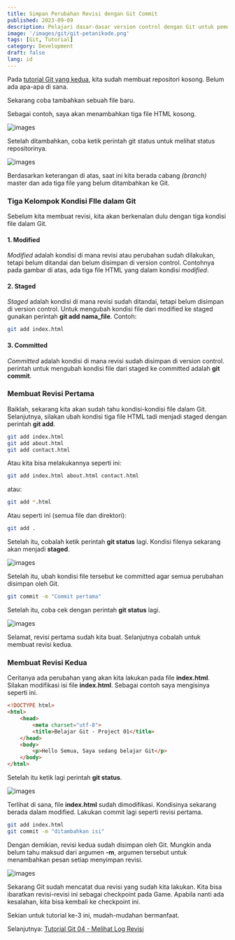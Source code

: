 ```yaml
---
title: Simpan Perubahan Revisi dengan Git Commit
published: 2023-09-09
description: Pelajari dasar-dasar version control dengan Git untuk pemula.
image: '/images/git/git-petanikode.png'
tags: [Git, Tutorial]
category: Development
draft: false
lang: id 
---
```


Pada [tutorial Git yang kedua](../git-init/), kita sudah membuat repositori kosong. Belum ada apa-apa di sana.

Sekarang coba tambahkan sebuah file baru.

Sebagai contoh, saya akan menambahkan tiga file HTML kosong.

![images](/images/git/project-01_repositori-git-petanikode.png)

Setelah ditambahkan, coba ketik perintah git status untuk melihat status repositorinya.

![images](/images/git/git-status.png)

Berdasarkan keterangan di atas, saat ini kita berada cabang *(branch)* master dan ada tiga file yang belum ditambahkan ke Git.

### Tiga Kelompok Kondisi FIle dalam Git

Sebelum kita membuat revisi, kita akan berkenalan dulu dengan tiga kondisi file dalam Git.

#### 1. Modified
*Modified* adalah kondisi di mana revisi atau perubahan sudah dilakukan, tetapi belum ditandai dan belum disimpan di version control. Contohnya pada gambar di atas, ada tiga file HTML yang dalam kondisi *modified*.

#### 2. Staged
*Staged* adalah kondisi di mana revisi sudah ditandai, tetapi belum disimpan di version control. Untuk mengubah kondisi file dari modified ke staged gunakan perintah **git add nama_file**. Contoh:

```bash
git add index.html
```

#### 3. Committed
*Committed* adalah kondisi di mana revisi sudah disimpan di version control. perintah untuk mengubah kondisi file dari staged ke committed adalah **git commit**.

### Membuat Revisi Pertama
Baiklah, sekarang kita akan sudah tahu kondisi-kondisi file dalam Git. Selanjutnya, silakan ubah kondisi tiga file HTML tadi menjadi staged dengan perintah **git add**.

```bash
git add index.html
git add about.html
git add contact.html
```

Atau kita bisa melakukannya seperti ini:

```bash
git add index.html about.html contact.html
```

atau:

```bash
git add *.html
```

Atau seperti ini (semua file dan direktori):

```bash
git add .
```

Setelah itu, cobalah ketik perintah **git status** lagi. Kondisi filenya sekarang akan menjadi **staged**.

![images](/images/git/kondisi-file-staged-di-git.png)

Setelah itu, ubah kondisi file tersebut ke committed agar semua perubahan disimpan oleh Git.

```bash
git commit -m "Commit pertama"
```

Setelah itu, coba cek dengan perintah **git status** lagi.

![images](/images/git/commit-pertama-git.png)

Selamat, revisi pertama sudah kita buat. Selanjutnya cobalah untuk membuat revisi kedua.

### Membuat Revisi Kedua

Ceritanya ada perubahan yang akan kita lakukan pada file **index.html**. Silakan modifikasi isi file **index.html**. Sebagai contoh saya mengisinya seperti ini.

```html
<!DOCTYPE html>
<html>
    <head>
        <meta charset="utf-8">
        <title>Belajar Git - Project 01</title>
    </head>
    <body>
        <p>Hello Semua, Saya sedang belajar Git</p>
    </body>
</html>
```

Setelah itu ketik lagi perintah **git status**.

![images](/images/git/git-status-revisi-kedua.png)

Terlihat di sana, file **index.html** sudah dimodifikasi. Kondisinya sekarang berada dalam modified. Lakukan commit lagi seperti revisi pertama.

```bash
git add index.html
git commit -m "ditambahkan isi"
```

Dengan demikian, revisi kedua sudah disimpan oleh Git. Mungkin anda belum tahu maksud dari argumen **-m**, argumen tersebut untuk menambahkan pesan setiap menyimpan revisi.

![images](/images/git/timeline-dua-revisi.png)

Sekarang Git sudah mencatat dua revisi yang sudah kita lakukan. Kita bisa ibaratkan revisi-revisi ini sebagai checkpoint pada Game. Apabila nanti ada kesalahan, kita bisa kembali ke checkpoint ini.

Sekian untuk tutorial ke-3 ini, mudah-mudahan bermanfaat.

Selanjutnya: [Tutorial Git 04 - Melihat Log Revisi](../git-log/)